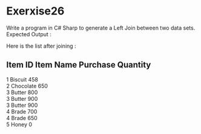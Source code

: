 # Exerxise26
Write a program in C# Sharp to generate a Left Join between two data sets.
Expected Output :

Here is the list after joining  :                                                                             
                                                                                                              
Item ID         Item Name       Purchase Quantity                                                             
-------------------------------------------------------                                                       
1               Biscuit                 458                                                                   
2               Chocolate               650                                                                   
3               Butter                  800                                                                   
3               Butter                  900                                                                   
3               Butter                  900                                                                   
4               Brade                   700                                                                   
4               Brade                   650                                                                   
5               Honey                   0   
